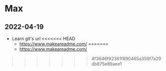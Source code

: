 # Max


## 2022-04-19
* Learn git's url
<<<<<<< HEAD
    * https://www.makeareadme.com/
=======
    * https://www.makeareadme.com/
>>>>>>> 4f3646f92361f890465a359f7a29db875e89aee1

